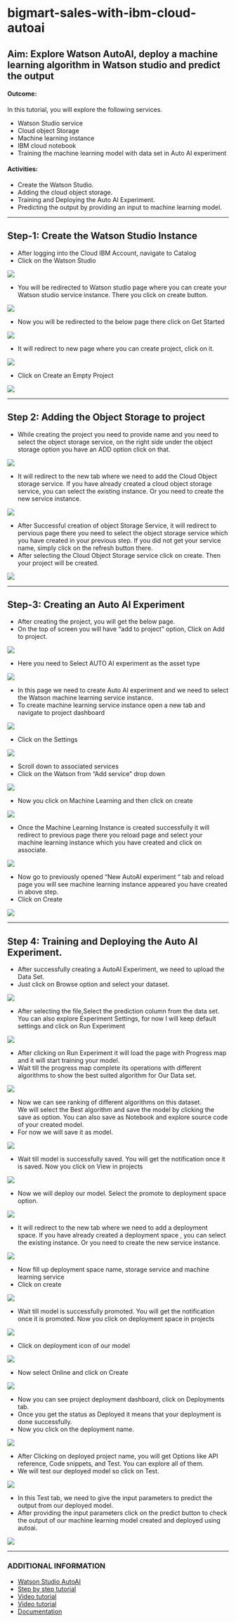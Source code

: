 # bigmart-sales-with-ibm-cloud-autoai

## Aim: Explore Watson AutoAI, deploy a machine learning algorithm in Watson studio and predict the output

<h4>Outcome:</h4>
<p>In this tutorial, you will explore the following services. </p> 
<ul>
  <li>Watson Studio service</li>
  <li>Cloud object Storage </li>
  <li>Machine learning instance </li>
  <li>IBM cloud notebook </li>
  <li>Training the machine learning model with data set in Auto AI experiment</li>

</ul>
<h4>Activities:</h4>


<ul>
  <li>Create the Watson Studio.</li>
  <li>Adding the cloud object storage.</li>
  <li>Training and Deploying the Auto AI Experiment.</li>
  <li>Predicting the output by providing an input to machine learning model.</li>
</ul>
<hr>

## Step-1: Create the Watson Studio Instance

<ul>
	<li>After logging into the Cloud IBM Account, navigate to Catalog</li>
	<li>Click on the Watson Studio</li>
</ul>
<img src="images/ibm_watson_1.png">
<ul>
	<li>You will be redirected to Watson studio page where you can create your Watson studio service
instance. There you click on create button.</li>
</ul>
<img src="images/ibm_watson_2.png">

<ul>
	<li>Now you will be redirected to the below page there click on Get Started</li>
</ul>

<img src="images/ibm_watson_3.png">

<ul>
	<li> It will redirect to new page where you can create project, click on it.</li>
</ul>

<img src="images/ibm_watson_4.png">

<ul>
	<li>Click on Create an Empty Project</li>
</ul>

<img src="images/ibm_watson_5.png">

<hr>

## Step 2: Adding the Object Storage to project

<ul>
	<li>While creating the project you need to provide name and you need to select the object storage
service, on the right side under the object storage option you have an ADD option click on that.</li>
</ul>

<img src="images/ibm_watson_cloud_1.png">

<ul>
	<li>It will redirect to the new tab where we need to add the Cloud Object storage service. If you have
already created a cloud object storage service, you can select the existing instance. Or you need to
create the new service instance.</li>
</ul>

<img src="images/ibm_watson_cloud_2.png">


<ul>
	<li>After Successful creation of object Storage Service, it will redirect to pervious page there you need to
select the object storage service which you have created in your previous step. If you did not get your
service name, simply click on the refresh button there.</li>

<li>After selecting the Cloud Object Storage service click on create. Then your project will be created.</li>

</ul>

<img src="images/ibm_watson_6.png">

<hr>

## Step-3: Creating an Auto AI Experiment

<ul>
	<li>After creating the project, you will get the below page.</li>

<li>On the top of screen you will have “add to project” option, Click on Add to project.</li>

</ul>

<img src="images/ibm_watson_7.png">


<ul>
	<li>Here you need to Select AUTO AI experiment as the asset type</li>
</ul>

<img src="images/ibm_watson_8.png">


<ul>
	<li>In this page we need to create Auto AI experiment and we need to select the Watson machine learning
service instance.</li>

<li>To create machine learning service instance open a new tab and navigate to project dashboard </li>

</ul>

<img src="images/ibm_watson_9.png">


<ul>
	<li>Click on the Settings</li>

</ul>

<img src="images/ibm_watson_34.png">

<ul>
	<li>Scroll down to associated services</li>

<li>Click on the Watson from “Add service” drop down
</li>

</ul>

<img src="images/ibm_watson_35.png">


<ul>
	<li>Now you click on Machine Learning and then click on create</li>

</ul>

<img src="images/ibm_watson_11.png">

<ul>
	<li>Once the Machine Learning Instance is created successfully it will redirect to previous page there you
reload page and select your machine learning instance which you have created and click on associate.</li>

</ul>

<img src="images/ibm_watson_10.png">

<ul>
	<li>Now go to previously opened “New AutoAI experiment “ tab and reload page you will see machine
learning instance appeared you have created in above step.</li>

<li>Click on Create
</li>

</ul>

<img src="images/ibm_watson_18.png">

<hr>

## Step 4: Training and Deploying the Auto AI Experiment.

<ul>
	<li>After successfully creating a AutoAI Experiment, we need to upload the Data Set.</li>

<li>Just click on Browse option and select your dataset.</li>

</ul>

<img src="images/ibm_watson_19.png">

<ul>
<li>After selecting the file,Select the prediction column from the data set. You can also explore Experiment Settings, for now I will keep default settings and click on Run Experiment</li>
</ul>

<img src="images/ibm_watson_20.png">

<ul>
	<li>After clicking on Run Experiment it will load the page with Progress map and it will start training your
model.</li>

<li>Wait till the progress map complete its operations with different algorithms to show the best suited
algorithm for Our Data set.</li>

</ul>

<img src="images/ibm_watson_222.png">
<ul>
<li>Now we can see ranking of different algorithms on this dataset.
</li
<li>We will select the Best algorithm and save
the model by clicking the save as option. You can also save as Notebook and explore source code of your created model.</li>
<li>For now we will save it as model.</li>
</ul>
<img src="images/ibm_watson_22.png">

<ul>
<li>Wait till model is successfully saved. You will get the notification once it is saved. Now you click on View in projects</li>
</ul>
<img src="images/ibm_watson_23.png">

<ul>
<li>Now we will deploy our model. Select the promote to deployment space option.</li>
</ul>
<img src="images/ibm_watson_24.png">

<ul>
<li>It will redirect to the new tab where we need to add a deployment space. If you have already created a
deployment space , you can select the existing instance. Or you need to create the new service instance.</li>
</ul>
<img src="images/ibm_watson_25.png">

<ul>
<li>Now fill up deployment space name, storage service and machine learning service</li>
<li>Click on create</li>
</ul>
<img src="images/ibm_watson_26.png">
<ul>
<li>Wait till model is successfully promoted. You will get the notification once it is promoted. Now you
click on deployment space in projects</li>
</ul>
<img src="images/ibm_watson_27.png">
<ul>
<li>Click on deployment icon of our model
</li>
</ul>
<img src="images/ibm_watson_28.png">
<ul>
<li>Now select Online and click on Create
</li>
</ul>
<img src="images/ibm_watson_29.png">
<ul>
<li>Now you can see project deployment dashboard, click on Deployments tab.
</li>
<li>Once you get the status as Deployed it means that your deployment is done successfully.
</li>
<li>Now you click on the deployment name.
</li>
</ul>
<img src="images/ibm_watson_31.png">
<ul>
<li>After Clicking on deployed project name, you will get Options like API reference, Code snippets, and Test. You can explore all of them.
</li>
<li>We will test our deployed model so click on Test.
</li>
</ul>
<img src="images/ibm_watson_31.png">
<ul>
<li>In this Test tab, we need to give the input parameters to predict the output from our deployed model.
</li>
<li>After providing the input parameters click on the predict button to check the output of our machine learning model created and deployed using autoai.
</li>
</ul>
<img src="images/ibm_watson_33.png">



<hr>

### ADDITIONAL INFORMATION

<ul>
<li>
<a href="https://www.ibm.com/cloud/watson-studio/autoai?cm_sp=freelancer-_-AutoAI-_-cta" target="_blank">Watson Studio AutoAI</a>
</li>
<li>
<a href="https://www.ibm.com/cloud/garage/dte/tutorial/ibm-watson-studio-autoai-modeling-rest-us?cm_sp=freelancer-_-AutoAI-_-cta" target="_blank"> Step by step tutorial</a>	
</li>	
<li><a href="https://www.youtube.com/watch?v=knxbJgPmD5E" target="_blank">Video tutorial </a>
</li>
<li><a href="https://www.youtube.com/watch?v=knxbJgPmD5E" target="_blank">Video tutorial </a>
</li>
<li><a href="https://dataplatform.cloud.ibm.com/docs/content/wsj/analyze-data/autoai-overview.html?cm_sp=freelancer-_-AutoAI-_-cta" target="_blank">Documentation</a>
</li>
</ul>
